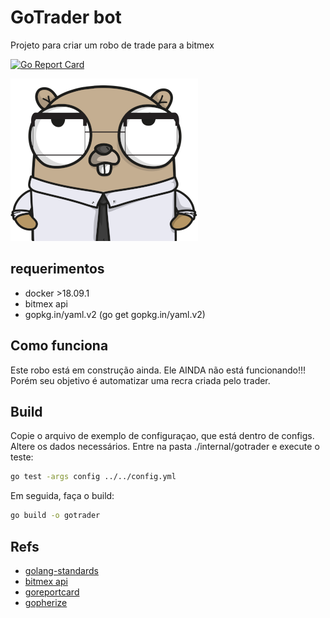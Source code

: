 # GoTrader bot

Projeto para criar um robo de trade para a bitmex

[![Go Report Card](https://goreportcard.com/badge/github.com/thiago-scherrer/gotrader)](https://goreportcard.com/report/github.com/thiago-scherrer/gotrader)

![gopher](assets/gopher.png)


## requerimentos

- docker >18.09.1
- bitmex api
- gopkg.in/yaml.v2 (go get gopkg.in/yaml.v2)
## Como funciona

Este robo está em construção ainda. Ele AINDA não está funcionando!!! 
Porém seu objetivo é automatizar uma recra criada pelo trader.

## Build

Copie o arquivo de exemplo de configuraçao, que está dentro de configs. Altere os dados necessários.
Entre na pasta ./internal/gotrader e execute o teste:

```bash
go test -args config ../../config.yml
```

Em seguida, faça o build:

```bash
go build -o gotrader 
```

## Refs

- [golang-standards](https://github.com/golang-standards/project-layout)
- [bitmex api](https://www.bitmex.com/api/explorer/)
- [goreportcard](https://goreportcard.com/)
- [gopherize](https://gopherize.me)
